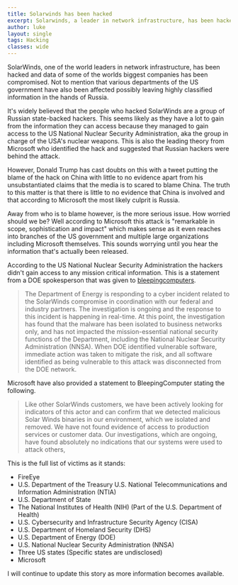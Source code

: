 ```yaml
---
title: Solarwinds has been hacked
excerpt: Solarwinds, a leader in network infrastructure, has been hacked
author: luke
layout: single
tags: Hacking
classes: wide
---
```


SolarWinds, one of the world leaders in network infrastructure, has been hacked and data of some of the worlds biggest companies has been compromised. Not to mention that various departments of the US government have also been affected possibly leaving highly classified information in the hands of Russia.

It's widely believed that the people who hacked SolarWinds are a group of Russian state-backed hackers. This seems likely as they have a lot to gain from the information they can access because they managed to gain access to the US National Nuclear Security Administration, aka the group in charge of the USA's nuclear weapons. This is also the leading theory from Microsoft who identified the hack and suggested that Russian hackers were behind the attack.

However, Donald Trump has cast doubts on this with a tweet putting the blame of the hack on China with little to no evidence apart from his unsubstantiated claims that the media is to scared to blame China. The truth to this matter is that there is little to no evidence that China is involved and that according to Microsoft the most likely culprit is Russia.

Away from who is to blame however, is the more serious issue. How worried should we be? Well according to Microsoft this attack is "remarkable in scope, sophistication and impact" which makes sense as it even reaches into branches of the US government and multiple large organizations including Microsoft themselves. This sounds worrying until you hear the information that's actually been released.

According to the US National Nuclear Security Administration the hackers didn't gain access to any mission critical information. This is a statement from a DOE spokesperson that was given to [bleepingcomputers](https://www.bleepingcomputer.com/news/security/solarwinds-hackers-breach-us-nuclear-weapons-agency/).

> The Department of Energy is responding to a cyber incident related to the SolarWinds compromise in coordination with our federal and industry partners. The investigation is ongoing and the response to this incident is happening in real-time. At this point, the investigation has found that the malware has been isolated to business networks only, and has not impacted the mission-essential national security functions of the Department, including the National Nuclear Security Administration (NNSA). When DOE identified vulnerable software, immediate action was taken to mitigate the risk, and all software identified as being vulnerable to this attack was disconnected from the DOE network.

Microsoft have also provided a statement to BleepingComputer stating the following.

> Like other SolarWinds customers, we have been actively looking for indicators of this actor and can confirm that we detected malicious Solar Winds binaries in our environment, which we isolated and removed. We have not found evidence of access to production services or customer data. Our investigations, which are ongoing, have found absolutely no indications that our systems were used to attack others,

This is the full list of victims as it stands:

* FireEye
* U.S. Department of the Treasury
U.S. National Telecommunications and Information Administration (NTIA)
* U.S. Department of State 
* The National Institutes of Health (NIH) (Part of the U.S. Department of Health)
* U.S. Cybersecurity and Infrastructure Security Agency (CISA)
* U.S. Department of Homeland Security (DHS)
* U.S. Department of Energy (DOE)
* U.S. National Nuclear Security Administration (NNSA)
* Three US states (Specific states are undisclosed)
* Microsoft


I will continue to update this story as more information becomes available.